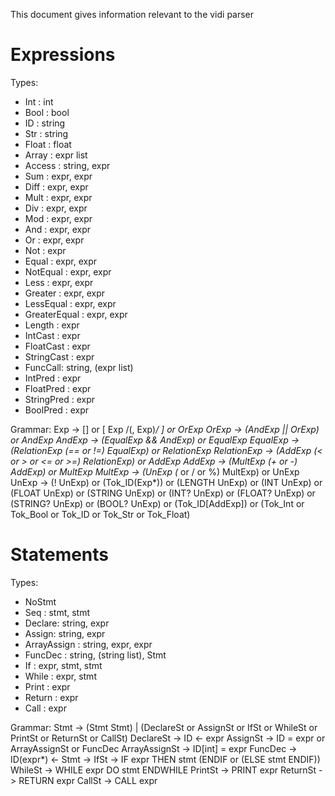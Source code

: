 This document gives information relevant to the vidi parser

# Expressions

Types:
- Int : int
- Bool : bool
- ID : string
- Str : string
- Float : float
- Array : expr list
- Access : string, expr
- Sum : expr, expr
- Diff : expr, expr
- Mult : expr, expr
- Div : expr, expr
- Mod : expr, expr
- And : expr, expr
- Or : expr, expr
- Not : expr
- Equal : expr, expr
- NotEqual : expr, expr
- Less : expr, expr
- Greater : expr, expr
- LessEqual : expr, expr
- GreaterEqual : expr, expr
- Length : expr
- IntCast : expr
- FloatCast : expr
- StringCast : expr
- FuncCall: string, (expr list)
- IntPred : expr
- FloatPred : expr
- StringPred : expr
- BoolPred : expr

Grammar:
Exp -> [] or [ Exp /(, Exp)*/ ] or OrExp
OrExp -> (AndExp || OrExp) or AndExp
AndExp -> (EqualExp && AndExp) or EqualExp
EqualExp -> (RelationExp (== or !=) EqualExp) or RelationExp
RelationExp -> (AddExp (< or > or <= or >=) RelationExp) or AddExp
AddExp -> (MultExp (+ or -) AddExp) or MultExp
MultExp -> (UnExp (* or / or %) MultExp) or UnExp
UnExp -> (! UnExp) or (Tok_ID(Exp*)) or (LENGTH UnExp) or (INT UnExp) or (FLOAT UnExp) or (STRING UnExp) or (INT? UnExp) or (FLOAT? UnExp) or (STRING? UnExp) or (BOOL? UnExp) or (Tok_ID[AddExp]) or (Tok_Int or Tok_Bool or Tok_ID or Tok_Str or Tok_Float)

# Statements

Types:
- NoStmt
- Seq : stmt, stmt
- Declare: string, expr
- Assign: string, expr
- ArrayAssign : string, expr, expr
- FuncDec : string, (string list), Stmt
- If : expr, stmt, stmt
- While : expr, stmt
- Print : expr
- Return : expr
- Call : expr

Grammar:
Stmt -> (Stmt Stmt) | (DeclareSt or AssignSt or IfSt or WhileSt or PrintSt or ReturnSt or CallSt) 
DeclareSt -> ID <- expr
AssignSt -> ID = expr or ArrayAssignSt or FuncDec
ArrayAssignSt -> ID[int] = expr
FuncDec -> ID(expr*) <- Stmt ->
IfSt -> IF expr THEN stmt (ENDIF or (ELSE stmt ENDIF))
WhileSt -> WHILE expr DO stmt ENDWHILE
PrintSt -> PRINT expr
ReturnSt -> RETURN expr
CallSt -> CALL expr
